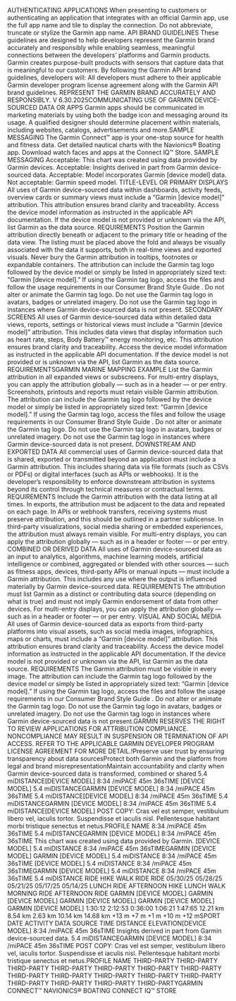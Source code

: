AUTHENTICATING APPLICATIONS
When presenting to customers or authenticating an application that integrates with an official Garmin app, use the full app name and tile to display the connection. Do not abbreviate, 
truncate or stylize the Garmin app name. API BRAND GUIDELINES
These guidelines are designed to help developers represent the Garmin brand accurately and responsibly while enabling 
seamless, meaningful connections between the developers’ platforms and Garmin products.
Garmin creates purpose-built products with sensors that capture data that is meaningful to our customers. By following 
the Garmin API brand guidelines, developers will:
All developers must adhere to their applicable Garmin developer program license agreement along with the Garmin API brand guidelines. REPRESENT THE
GARMIN BRAND
ACCURATELY AND
 RESPONSIBLY.
V 6.30.2025COMMUNICATING USE OF GARMIN DEVICE-SOURCED DATA OR APPS
Garmin apps should be communicated in marketing materials by using both the badge 
icon and messaging around its usage. A qualified designer should determine placement 
within materials, including websites, catalogs, advertisements and more.SAMPLE MESSAGING
The Garmin Connect™ app is your one-stop source for health and fitness data.
Get detailed nautical charts with the Navionics®  Boating app.
Download watch faces and apps at the Connect IQ™  Store.
SAMPLE MESSAGING
Acceptable: This chart was created using data provided by Garmin devices.
Acceptable: Insights derived in part from Garmin device-sourced data.
Acceptable: Model incorporates Garmin [device model] data.
Not acceptable: Garmin speed model. TITLE-LEVEL OR PRIMARY DISPLAYS
All uses of Garmin device-sourced data within dashboards, activity feeds, overview cards or summary views must include a “Garmin [device model]” attribution. This attribution ensures 
brand clarity and traceability. Access the device model information as instructed in the applicable API documentation. If the device model is not provided or unknown via the API, list 
Garmin as the data source. 
REQUIREMENTS
Position the Garmin attribution directly beneath or adjacent to the primary title or heading 
of the data view. The listing must be placed above the fold and always be visually 
associated with the data it supports, both in real-time views and exported visuals. Never 
bury the Garmin attribution in tooltips, footnotes or expandable containers.
The attribution can include the Garmin tag logo followed by the device model or simply 
be listed in appropriately sized text: “Garmin [device model].” If using the Garmin tag logo, 
access the files and follow the usage requirements in our Consumer Brand Style Guide . 
Do not alter or animate the Garmin tag logo. Do not use the Garmin tag logo in avatars, 
badges or unrelated imagery. Do not use the Garmin tag logo in instances where Garmin 
device-sourced data is not present.
SECONDARY SCREENS 
All uses of Garmin device-sourced data within detailed data views, reports, settings or historical views must include a “Garmin [device model]” attribution. This includes data views that 
display information such as heart rate, steps, Body Battery™ energy monitoring, etc. This attribution ensures brand clarity and traceability. Access the device model information as 
instructed in the applicable API documentation. If the device model is not provided or is unknown via the API, list Garmin as the data source. 
REQUIREMENTSGARMIN MARINE MAPPING EXAMPLE
List the Garmin attribution in all expanded views or subscreens. For multi-entry displays, 
you can apply the attribution globally — such as in a header — or per entry. Screenshots, 
printouts and reports must retain visible Garmin attribution.
The attribution can include the Garmin tag logo followed by the device model or simply 
be listed in appropriately sized text: “Garmin [device model].” If using the Garmin tag logo, 
access the files and follow the usage requirements in our Consumer Brand Style Guide . 
Do not alter or animate the Garmin tag logo. Do not use the Garmin tag logo in avatars, 
badges or unrelated imagery. Do not use the Garmin tag logo in instances where Garmin 
device-sourced data is not present.
DOWNSTREAM AND EXPORTED DATA
All commercial uses of Garmin device-sourced data that is shared, exported or transmitted beyond an application must include a Garmin attribution. This includes sharing data via file 
formats (such as CSVs or PDFs) or digital interfaces (such as APIs or webhooks). It is the developer’s responsibility to enforce downstream attribution in systems beyond its control 
through technical measures or contractual terms.
REQUIREMENTS
Include the Garmin attribution with the data listing at all times. In exports, the attribution 
must be adjacent to the data and repeated on each page. In APIs or webhook transfers, 
receiving systems must preserve attribution, and this should be outlined in a partner 
sublicense. In third-party visualizations, social media sharing or embedded experiences, 
the attribution must always remain visible. For multi-entry displays, you can apply the 
attribution globally — such as in a header or footer — or per entry.
COMBINED OR DERIVED DATA 
All uses of Garmin device-sourced data as an input to analytics, algorithms, machine learning models, artificial intelligence or combined, aggregated or blended with other sources — 
such as fitness apps, devices, third-party APIs or manual inputs — must include a Garmin attribution. This includes any use where the output is influenced materially by Garmin 
device-sourced data.
REQUIREMENTS
The attribution must list Garmin as a distinct or contributing data source (depending 
on what is true) and must not imply Garmin endorsement of data from other devices. 
For multi-entry displays, you can apply the attribution globally — such as in a header or 
footer — or per entry.
VISUAL AND SOCIAL MEDIA
All uses of Garmin device-sourced data as exports from third-party platforms into visual assets, such as social media images, infographics, maps or charts, must include a “Garmin [device 
model]” attribution. This attribution ensures brand clarity and traceability. Access the device model information as instructed in the applicable API documentation. If the device model is not 
provided or unknown via the API, list Garmin as the data source.
REQUIREMENTS
The Garmin attribution must be visible in every image. 
The attribution can include the Garmin tag logo followed by the device model or simply 
be listed in appropriately sized text: “Garmin [device model].” If using the Garmin tag logo, 
access the files and follow the usage requirements in our Consumer Brand Style Guide . 
Do not alter or animate the Garmin tag logo. Do not use the Garmin tag logo in avatars, 
badges or unrelated imagery. Do not use the Garmin tag logo in instances where Garmin 
device-sourced data is not present.GARMIN RESERVES THE RIGHT TO REVIEW APPLICATIONS FOR ATTRIBUTION COMPLIANCE. 
NONCOMPLIANCE MAY RESULT IN SUSPENSION OR TERMINATION OF API ACCESS. REFER TO
THE APPLICABLE GARMIN DEVELOPER PROGRAM LICENSE AGREEMENT FOR MORE DETAIL.!Preserve user trust by ensuring 
transparency about data sourcesProtect both Garmin and the 
platform from legal and brand 
misrepresentationMaintain accountability and clarity 
when Garmin device-sourced data 
is transformed, combined or shared
5.4 miDISTANCE[DEVICE MODEL]
8:34 /miPACE
45m 36sTIME
[DEVICE MODEL]
5.4 miDISTANCEGARMIN [DEVICE MODEL]
8:34 /miPACE
45m 36sTIME
5.4 miDISTANCE[DEVICE MODEL]
8:34 /miPACE
45m 36sTIME 5.4 miDISTANCEGARMIN [DEVICE MODEL]
8:34 /miPACE
45m 36sTIME
5.4 miDISTANCE[DEVICE MODEL]
POST COPY: Cras vel est semper, vestibulum libero vel,
iaculis tortor. Suspendisse et iaculis nisl. Pellentesque
habitant morbi tristique senectus et netus.PROFILE NAME
8:34 /miPACE
45m 36sTIME
5.4 miDISTANCEGARMIN [DEVICE MODEL]
8:34 /miPACE
45m 36sTIME
This chart was created using data provided by Garmin.
[DEVICE MODEL]
5.4 miDISTANCE
8:34 /miPACE
45m 36sTIMEGARMIN [DEVICE MODEL]
GARMIN [DEVICE MODEL]
5.4 miDISTANCE
8:34 /miPACE
45m 36sTIME
[DEVICE MODEL]
5.4 miDISTANCE
8:34 /miPACE
45m 36sTIMEGARMIN [DEVICE MODEL]
5.4 miDISTANCE
8:34 /miPACE
45m 36sTIME
5.4 miDISTANCE
RIDE
HIKE
WALK
RIDE
RIDE
05/30/25
05/28/25
05/21/25
05/17/25
05/14/25
LUNCH RIDE
AFTERNOON HIKE
LUNCH WALK
MORNING RIDE
AFTERNOON RIDE
GARMIN [DEVICE MODEL]
GARMIN [DEVICE MODEL]
GARMIN [DEVICE MODEL]
GARMIN [DEVICE MODEL]
GARMIN [DEVICE MODEL]
1:30:12
2:12:53
0:36:00
1:06:21
1:47:65
12.21 km
8.54 km
2.63 km
10.14 km
14.68 km
+13 m
+7 m
+1 m
+10 m
+12 mSPORT DATE ACTIVITY DATA SOURCE TIME DISTANCE ELEVATION[DEVICE MODEL]
8:34 /miPACE
45m 36sTIME
Insights derived in part from Garmin device-sourced data.
5.4 miDISTANCEGARMIN [DEVICE MODEL]
8:34 /miPACE
45m 36sTIME
POST COPY: Cras vel est semper, vestibulum libero vel,
iaculis tortor. Suspendisse et iaculis nisl. Pellentesque
habitant morbi tristique senectus et netus.PROFILE NAME
THIRD-PARTY THIRD-PARTY
THIRD-PARTY THIRD-PARTY
THIRD-PARTY
THIRD-PARTY THIRD-PARTY
THIRD-PARTY THIRD-PARTY
THIRD-PARTY THIRD-PARTY
THIRD-PARTY THIRD-PARTY
THIRD-PARTY
THIRD-PARTY THIRD-PARTYGARMIN CONNECT™ NAVIONICS® BOATING CONNECT IQ™ STORE